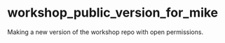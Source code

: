 # workshop_public_version_for_mike
Making a new version of the workshop repo with open permissions.
